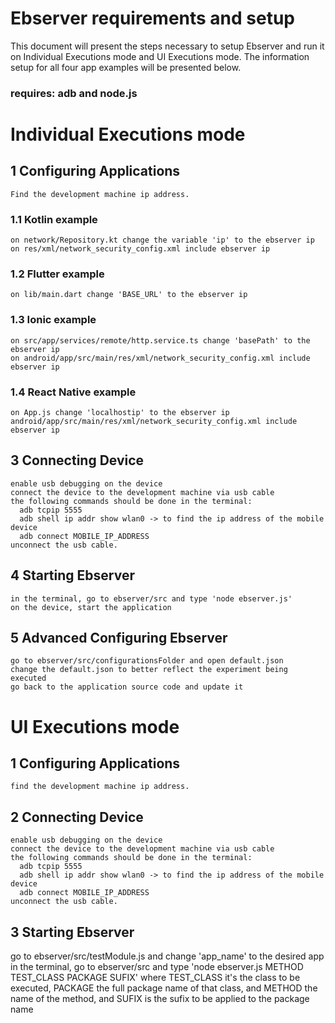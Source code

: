 # Ebserver requirements and setup

This document will present the steps necessary to setup Ebserver and run it on Individual Executions mode and UI Executions mode.
The information setup for all four app examples will be presented below.

### requires: adb and node.js

# Individual Executions mode

## 1 Configuring Applications
    Find the development machine ip address.

### 1.1 Kotlin example
    on network/Repository.kt change the variable 'ip' to the ebserver ip
    on res/xml/network_security_config.xml include ebserver ip

### 1.2 Flutter example
    on lib/main.dart change 'BASE_URL' to the ebserver ip

### 1.3 Ionic example
    on src/app/services/remote/http.service.ts change 'basePath' to the ebserver ip
    on android/app/src/main/res/xml/network_security_config.xml include ebserver ip

### 1.4 React Native example
    on App.js change 'localhostip' to the ebserver ip
    android/app/src/main/res/xml/network_security_config.xml include ebserver ip

## 3 Connecting Device
    enable usb debugging on the device
    connect the device to the development machine via usb cable
    the following commands should be done in the terminal:
      adb tcpip 5555
      adb shell ip addr show wlan0 -> to find the ip address of the mobile device
      adb connect MOBILE_IP_ADDRESS
    unconnect the usb cable.

## 4 Starting Ebserver
    in the terminal, go to ebserver/src and type 'node ebserver.js'
    on the device, start the application

## 5 Advanced Configuring Ebserver
    go to ebserver/src/configurationsFolder and open default.json
    change the default.json to better reflect the experiment being executed
    go back to the application source code and update it

# UI Executions mode

## 1 Configuring Applications
    find the development machine ip address.

## 2 Connecting Device
    enable usb debugging on the device
    connect the device to the development machine via usb cable
    the following commands should be done in the terminal:
      adb tcpip 5555
      adb shell ip addr show wlan0 -> to find the ip address of the mobile device
      adb connect MOBILE_IP_ADDRESS
    unconnect the usb cable.

## 3 Starting Ebserver
go to ebserver/src/testModule.js and change 'app_name' to the desired app
  in the terminal, go to ebserver/src and type 'node ebserver.js METHOD TEST_CLASS PACKAGE SUFIX'
  where TEST_CLASS it's the class to be executed, PACKAGE the full package name of that class, and METHOD the name of the method, and SUFIX is the sufix to be applied to the package name
